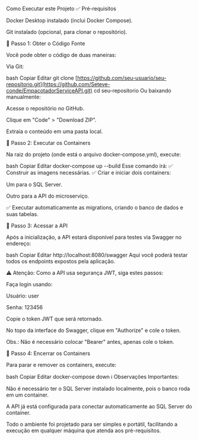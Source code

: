 ﻿Como Executar este Projeto
✅ Pré-requisitos

Docker Desktop instalado (inclui Docker Compose).

Git instalado (opcional, para clonar o repositório).

🚀 Passo 1: Obter o Código Fonte

Você pode obter o código de duas maneiras:

Via Git:

bash
Copiar
Editar
git clone [https://github.com/seu-usuario/seu-repositorio.git](https://github.com/Seteve-conde/EmpacotadorServiceAPI.git)
cd seu-repositorio
Ou baixando manualmente:

Acesse o repositório no GitHub.

Clique em "Code" > "Download ZIP".

Extraia o conteúdo em uma pasta local.

🚀 Passo 2: Executar os Containers

Na raiz do projeto (onde está o arquivo docker-compose.yml), execute:

bash
Copiar
Editar
docker-compose up --build
Esse comando irá:
✅ Construir as imagens necessárias.
✅ Criar e iniciar dois containers:

Um para o SQL Server.

Outro para a API do microserviço.

✅ Executar automaticamente as migrations, criando o banco de dados e suas tabelas.

🚀 Passo 3: Acessar a API

Após a inicialização, a API estará disponível para testes via Swagger no endereço:

bash
Copiar
Editar
http://localhost:8080/swagger
Aqui você poderá testar todos os endpoints expostos pela aplicação.

⚠️ Atenção: Como a API usa segurança JWT, siga estes passos:

Faça login usando:

Usuário: user

Senha: 123456

Copie o token JWT que será retornado.

No topo da interface do Swagger, clique em "Authorize" e cole o token.

Obs.: Não é necessário colocar "Bearer" antes, apenas cole o token.

🚀 Passo 4: Encerrar os Containers

Para parar e remover os containers, execute:

bash
Copiar
Editar
docker-compose down
ℹ️ Observações Importantes:

Não é necessário ter o SQL Server instalado localmente, pois o banco roda em um container.

A API já está configurada para conectar automaticamente ao SQL Server do container.

Todo o ambiente foi projetado para ser simples e portátil, facilitando a execução em qualquer máquina que atenda aos pré-requisitos.
